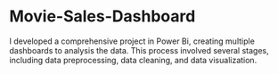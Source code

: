 # Movie-Sales-Dashboard
I developed a comprehensive project in Power Bi, creating multiple dashboards to analysis the data. This process involved several stages, including data preprocessing, data cleaning, and data visualization.
